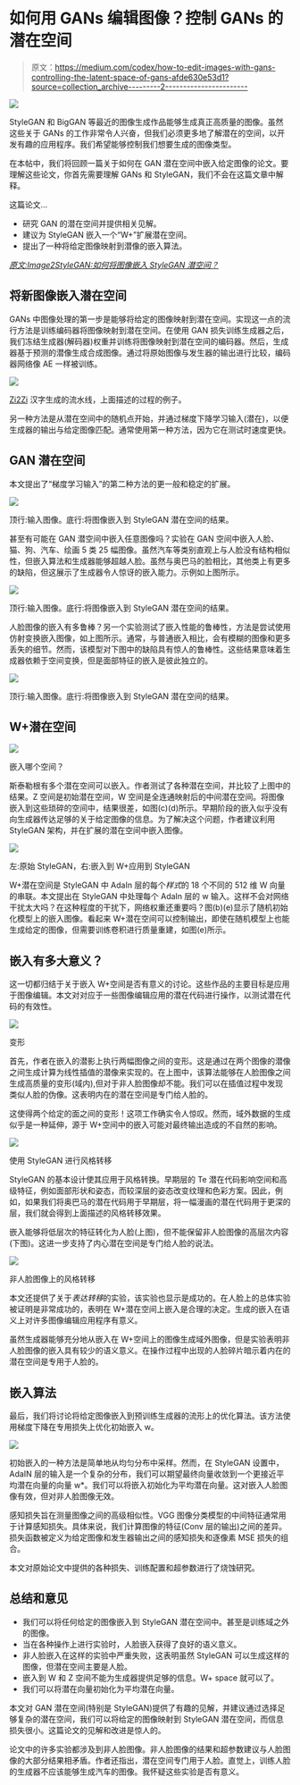 # 如何用 GANs 编辑图像？控制 GANs 的潜在空间

> 原文：<https://medium.com/codex/how-to-edit-images-with-gans-controlling-the-latent-space-of-gans-afde630e53d1?source=collection_archive---------2----------------------->

![](img/4e3d9c5685572d29943d485df2fd3263.png)

StyleGAN 和 BigGAN 等最近的图像生成作品能够生成真正高质量的图像。虽然这些关于 GANs 的工作非常令人兴奋，但我们必须更多地了解潜在的空间，以开发有趣的应用程序。我们希望能够控制我们想要生成的图像类型。

在本帖中，我们将回顾一篇关于如何在 GAN 潜在空间中嵌入给定图像的论文。要理解这些论文，你首先需要理解 GANs 和 StyleGAN，我们不会在这篇文章中解释。

这篇论文…

*   研究 GAN 的潜在空间并提供相关见解。
*   建议为 StyleGAN 嵌入一个“W+”扩展潜在空间。
*   提出了一种将给定图像映射到潜像的嵌入算法。

[*原文:Image2StyleGAN:如何将图像嵌入 StyleGAN 潜空间？*](https://arxiv.org/abs/1904.03189)

## 将新图像嵌入潜在空间

GANs 中图像处理的第一步是能够将给定的图像映射到潜在空间。实现这一点的流行方法是训练编码器将图像映射到潜在空间。在使用 GAN 损失训练生成器之后，我们冻结生成器(解码器)权重并训练将图像映射到潜在空间的编码器。然后，生成器基于预测的潜像生成合成图像。通过将原始图像与发生器的输出进行比较，编码器网络像 AE 一样被训练。

![](img/2b2e60fc0ec0f8e05f6793de0038814b.png)

[Zi2Zi](https://kaonashi-tyc.github.io/2017/04/06/zi2zi.html) 汉字生成的流水线，上面描述的过程的例子。

另一种方法是从潜在空间中的随机点开始，并通过梯度下降学习输入(潜在)，以便生成器的输出与给定图像匹配。通常使用第一种方法，因为它在测试时速度更快。

## GAN 潜在空间

本文提出了“梯度学习输入”的第二种方法的更一般和稳定的扩展。

![](img/7a3ed35933be315b3eb41c78d9c33027.png)

顶行:输入图像。底行:将图像嵌入到 StyleGAN 潜在空间的结果。

甚至有可能在 GAN 潜空间中嵌入任意图像吗？实验在 GAN 空间中嵌入人脸、猫、狗、汽车、绘画 5 类 25 幅图像。虽然汽车等类别直观上与人脸没有结构相似性，但嵌入算法和生成器能够超越人脸。虽然与奥巴马的脸相比，其他类上有更多的缺陷，但这展示了生成器令人惊讶的嵌入能力。示例如上图所示。

![](img/1e7ea66c930737fb2891fba532608fcd.png)

顶行:输入图像。底行:将图像嵌入到 StyleGAN 潜在空间的结果。

人脸图像的嵌入有多鲁棒？另一个实验测试了嵌入性能的鲁棒性，方法是尝试使用仿射变换嵌入图像，如上图所示。通常，与普通嵌入相比，会有模糊的图像和更多丢失的细节。然而，该模型对下图中的缺陷具有惊人的鲁棒性。这些结果意味着生成器依赖于空间变换，但是面部特征的嵌入是彼此独立的。

![](img/2a1f808ac391e939128e90fa9f4a2e76.png)

顶行:输入图像。底行:将图像嵌入到 StyleGAN 潜在空间的结果。

## W+潜在空间

![](img/6579cfe7779ce77a7df863d8d2aa8ded.png)

嵌入哪个空间？

斯泰勒根有多个潜在空间可以嵌入。作者测试了各种潜在空间，并比较了上图中的结果。Z 空间是初始潜在空间，W 空间是全连通映射后的中间潜在空间。将图像嵌入到这些琐碎的空间中，结果很差，如图(c)(d)所示。早期阶段的嵌入似乎没有向生成器传达足够的关于给定图像的信息。为了解决这个问题，作者建议利用 StyleGAN 架构，并在扩展的潜在空间中嵌入图像。

![](img/686a43f8b0a247bc9ff4d09fb180d3e4.png)

左:原始 StyleGAN，右:嵌入到 W+应用到 StyleGAN

W+潜在空间是 StyleGAN 中 AdaIn 层的每个*样式*的 18 个不同的 512 维 W 向量的串联。本文提出在 StyleGAN 中处理每个 AdaIn 层的 w 输入。这样不会对网络干扰太大吗？在这种程度的干扰下，网络权重还重要吗？图(b)(e)显示了随机初始化模型上的嵌入图像。看起来 W+潜在空间可以控制输出，即使在随机模型上也能生成给定的图像，但需要训练卷积进行质量重建，如图(e)所示。

## 嵌入有多大意义？

这一切都归结于关于嵌入 W+空间是否有意义的讨论。这些作品的主要目标是应用于图像编辑。本文对对应于一些图像编辑应用的潜在代码进行操作，以测试潜在代码的有效性。

![](img/adc5dd5742b65cac2821530d84edf72e.png)

变形

首先，作者在嵌入的潜影上执行两幅图像之间的变形。这是通过在两个图像的潜像之间生成计算为线性插值的潜像来实现的。在上图中，该算法能够在人脸图像之间生成高质量的变形(域内),但对于非人脸图像却不能。我们可以在插值过程中发现类似人脸的伪像。这表明内在的潜在空间是专门给人脸的。

这使得两个给定的面之间的变形！这项工作确实令人惊叹。然而，域外数据的生成似乎是一种延伸，源于 W+空间中的嵌入可能对最终输出造成的不自然的影响。

![](img/1b3ab5c39b749a257f85cfbddfa754a9.png)

使用 StyleGAN 进行风格转移

StyleGAN 的基本设计使其应用于风格转换。早期层的 Te 潜在代码影响空间和高级特征，例如面部形状和姿态，而较深层的姿态改变纹理和色彩方案。因此，例如，如果我们将奥巴马的潜在代码用于早期层，将一幅漫画的潜在代码用于更深的层，我们就会得到上面描述的风格转移效果。

嵌入能够将低层次的特征转化为人脸(上图)，但不能保留非人脸图像的高层次内容(下图)。这进一步支持了内心潜在空间是专门给人脸的说法。

![](img/8f7a8d27b721ac30d7ed04833f119fa0.png)

非人脸图像上的风格转移

本文还提供了关于*表达转移*的实验，该实验也显示是成功的。在人脸上的总体实验被证明是非常成功的，表明在 W+潜在空间上嵌入是合理的决定。生成的嵌入在语义上对许多图像编辑应用程序有意义。

虽然生成器能够充分地从嵌入在 W+空间上的图像生成域外图像，但是实验表明非人脸图像的嵌入具有较少的语义意义。在操作过程中出现的人脸碎片暗示着内在的潜在空间是专用于人脸的。

## 嵌入算法

最后，我们将讨论将给定图像嵌入到预训练生成器的流形上的优化算法。该方法使用梯度下降在专用损失上优化初始嵌入 w。

![](img/3365cd2321056944a3990d2413d001d4.png)

初始嵌入的一种方法是简单地从均匀分布中采样。然而，在 StyleGAN 设置中，AdaIN 层的输入是一个复杂的分布，我们可以期望最终向量收敛到一个更接近平均潜在向量的向量 w*。我们可以将嵌入初始化为平均潜在向量。这对嵌入人脸图像有效，但对非人脸图像无效。

感知损失旨在测量图像之间的高级相似性。VGG 图像分类模型的中间特征通常用于计算感知损失。具体来说，我们计算图像的特征(Conv 层的输出)之间的差异。损失函数被定义为给定图像和发生器输出之间的感知损失和逐像素 MSE 损失的组合。

本文对原始论文中提供的各种损失、训练配置和超参数进行了烧蚀研究。

## 总结和意见

*   我们可以将任何给定的图像嵌入到 StyleGAN 潜在空间中。甚至是训练域之外的图像。
*   当在各种操作上进行实验时，人脸嵌入获得了良好的语义意义。
*   非人脸嵌入在这样的实验中严重失败，这表明虽然 StyleGAN 可以生成这样的图像，但潜在空间主要是人脸。
*   嵌入到 W 和 Z 空间不能为生成器提供足够的信息。W+ space 就可以了。
*   我们可以将潜在向量初始化为平均潜在向量。

本文对 GAN 潜在空间(特别是 StyleGAN)提供了有趣的见解，并建议通过选择足够复杂的潜在空间，我们可以将给定的图像映射到 StyleGAN 潜在空间，而信息损失很小。这篇论文的见解和改进是惊人的。

论文中的许多实验都涉及到非人脸图像。非人脸图像的结果和超参数建议与人脸图像的大部分结果相矛盾。作者还指出，潜在空间专门用于人脸。直觉上，训练人脸的生成器不应该能够生成汽车的图像。我怀疑这些实验是否有意义。